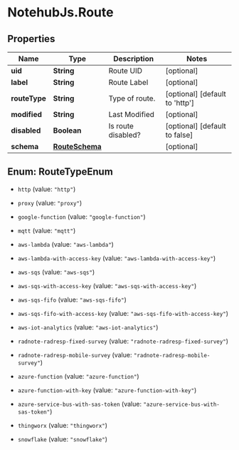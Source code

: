 # NotehubJs.Route

## Properties

Name | Type | Description | Notes
------------ | ------------- | ------------- | -------------
**uid** | **String** | Route UID | [optional] 
**label** | **String** | Route Label | [optional] 
**routeType** | **String** | Type of route. | [optional] [default to &#39;http&#39;]
**modified** | **String** | Last Modified | [optional] 
**disabled** | **Boolean** | Is route disabled? | [optional] [default to false]
**schema** | [**RouteSchema**](RouteSchema.md) |  | [optional] 



## Enum: RouteTypeEnum


* `http` (value: `"http"`)

* `proxy` (value: `"proxy"`)

* `google-function` (value: `"google-function"`)

* `mqtt` (value: `"mqtt"`)

* `aws-lambda` (value: `"aws-lambda"`)

* `aws-lambda-with-access-key` (value: `"aws-lambda-with-access-key"`)

* `aws-sqs` (value: `"aws-sqs"`)

* `aws-sqs-with-access-key` (value: `"aws-sqs-with-access-key"`)

* `aws-sqs-fifo` (value: `"aws-sqs-fifo"`)

* `aws-sqs-fifo-with-access-key` (value: `"aws-sqs-fifo-with-access-key"`)

* `aws-iot-analytics` (value: `"aws-iot-analytics"`)

* `radnote-radresp-fixed-survey` (value: `"radnote-radresp-fixed-survey"`)

* `radnote-radresp-mobile-survey` (value: `"radnote-radresp-mobile-survey"`)

* `azure-function` (value: `"azure-function"`)

* `azure-function-with-key` (value: `"azure-function-with-key"`)

* `azure-service-bus-with-sas-token` (value: `"azure-service-bus-with-sas-token"`)

* `thingworx` (value: `"thingworx"`)

* `snowflake` (value: `"snowflake"`)




